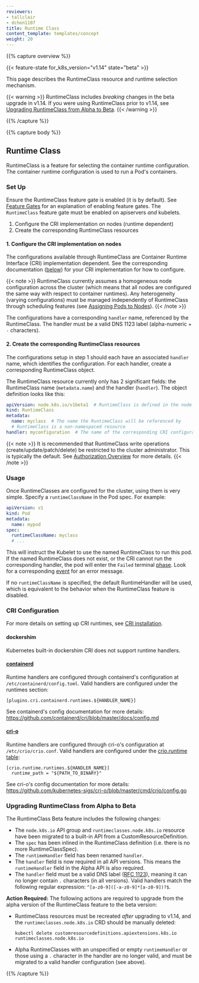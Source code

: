 ```yaml
---
reviewers:
- tallclair
- dchen1107
title: Runtime Class
content_template: templates/concept
weight: 20
---
```


{{% capture overview %}}

{{< feature-state for_k8s_version="v1.14" state="beta" >}}

This page describes the RuntimeClass resource and runtime selection mechanism.

{{< warning >}}
RuntimeClass includes *breaking* changes in the beta upgrade in v1.14. If you were using
RuntimeClass prior to v1.14, see [Upgrading RuntimeClass from Alpha to
Beta](#upgrading-runtimeclass-from-alpha-to-beta).
{{< /warning >}}

{{% /capture %}}

{{% capture body %}}

## Runtime Class

RuntimeClass is a feature for selecting the container runtime configuration. The container runtime
configuration is used to run a Pod's containers.

### Set Up

Ensure the RuntimeClass feature gate is enabled (it is by default). See [Feature
Gates](/docs/reference/command-line-tools-reference/feature-gates/) for an explanation of enabling
feature gates. The `RuntimeClass` feature gate must be enabled on apiservers _and_ kubelets.

1. Configure the CRI implementation on nodes (runtime dependent)
2. Create the corresponding RuntimeClass resources

#### 1. Configure the CRI implementation on nodes

The configurations available through RuntimeClass are Container Runtime Interface (CRI)
implementation dependent. See the corresponding documentation ([below](#cri-configuration)) for your
CRI implementation for how to configure.

{{< note >}}
RuntimeClass currently assumes a homogeneous node configuration across the cluster (which means that
all nodes are configured the same way with respect to container runtimes). Any heterogeneity
(varying configurations) must be managed independently of RuntimeClass through scheduling features
(see [Assigning Pods to Nodes](/docs/concepts/configuration/assign-pod-node/)).
{{< /note >}}

The configurations have a corresponding `handler` name, referenced by the RuntimeClass. The
handler must be a valid DNS 1123 label (alpha-numeric + `-` characters).

#### 2. Create the corresponding RuntimeClass resources

The configurations setup in step 1 should each have an associated `handler` name, which identifies
the configuration. For each handler, create a corresponding RuntimeClass object.

The RuntimeClass resource currently only has 2 significant fields: the RuntimeClass name
(`metadata.name`) and the handler (`handler`). The object definition looks like this:

```yaml
apiVersion: node.k8s.io/v1beta1  # RuntimeClass is defined in the node.k8s.io API group
kind: RuntimeClass
metadata:
  name: myclass  # The name the RuntimeClass will be referenced by
  # RuntimeClass is a non-namespaced resource
handler: myconfiguration  # The name of the corresponding CRI configuration
```

{{< note >}}
It is recommended that RuntimeClass write operations (create/update/patch/delete) be
restricted to the cluster administrator. This is typically the default. See [Authorization
Overview](/docs/reference/access-authn-authz/authorization/) for more details.
{{< /note >}}

### Usage

Once RuntimeClasses are configured for the cluster, using them is very simple. Specify a
`runtimeClassName` in the Pod spec. For example:

```yaml
apiVersion: v1
kind: Pod
metadata:
  name: mypod
spec:
  runtimeClassName: myclass
  # ...
```

This will instruct the Kubelet to use the named RuntimeClass to run this pod. If the named
RuntimeClass does not exist, or the CRI cannot run the corresponding handler, the pod will enter the
`Failed` terminal [phase](/docs/concepts/workloads/pods/pod-lifecycle/#pod-phase). Look for a
corresponding [event](/docs/tasks/debug-application-cluster/debug-application-introspection/) for an
error message.

If no `runtimeClassName` is specified, the default RuntimeHandler will be used, which is equivalent
to the behavior when the RuntimeClass feature is disabled.

### CRI Configuration

For more details on setting up CRI runtimes, see [CRI installation](/docs/setup/cri/).

#### dockershim

Kubernetes built-in dockershim CRI does not support runtime handlers.

#### [containerd](https://containerd.io/)

Runtime handlers are configured through containerd's configuration at
`/etc/containerd/config.toml`. Valid handlers are configured under the runtimes section:

```
[plugins.cri.containerd.runtimes.${HANDLER_NAME}]
```

See containerd's config documentation for more details:
https://github.com/containerd/cri/blob/master/docs/config.md

#### [cri-o](https://cri-o.io/)

Runtime handlers are configured through cri-o's configuration at `/etc/crio/crio.conf`. Valid
handlers are configured under the [crio.runtime
table](https://github.com/kubernetes-sigs/cri-o/blob/master/docs/crio.conf.5.md#crioruntime-table):

```
[crio.runtime.runtimes.${HANDLER_NAME}]
  runtime_path = "${PATH_TO_BINARY}"
```

See cri-o's config documentation for more details:
https://github.com/kubernetes-sigs/cri-o/blob/master/cmd/crio/config.go

### Upgrading RuntimeClass from Alpha to Beta

The RuntimeClass Beta feature includes the following changes:

- The `node.k8s.io` API group and `runtimeclasses.node.k8s.io` resource have been migrated to a
  built-in API from a CustomResourceDefinition.
- The `spec` has been inlined in the RuntimeClass definition (i.e. there is no more
  RuntimeClassSpec).
- The `runtimeHandler` field has been renamed `handler`.
- The `handler` field is now required in all API versions. This means the `runtimeHandler` field in
  the Alpha API is also required.
- The `handler` field must be a valid DNS label ([RFC 1123](https://tools.ietf.org/html/rfc1123)),
  meaning it can no longer contain `.` characters (in all versions). Valid handlers match the
  following regular expression: `^[a-z0-9]([-a-z0-9]*[a-z0-9])?$`.

**Action Required:** The following actions are required to upgrade from the alpha version of the
RuntimeClass feature to the beta version:

- RuntimeClass resources must be recreated *after* upgrading to v1.14, and the
  `runtimeclasses.node.k8s.io` CRD should be manually deleted:
  ```
  kubectl delete customresourcedefinitions.apiextensions.k8s.io runtimeclasses.node.k8s.io
  ```
- Alpha RuntimeClasses with an unspecified or empty `runtimeHandler` or those using a `.` character
  in the handler are no longer valid, and must be migrated to a valid handler configuration (see
  above).

{{% /capture %}}
